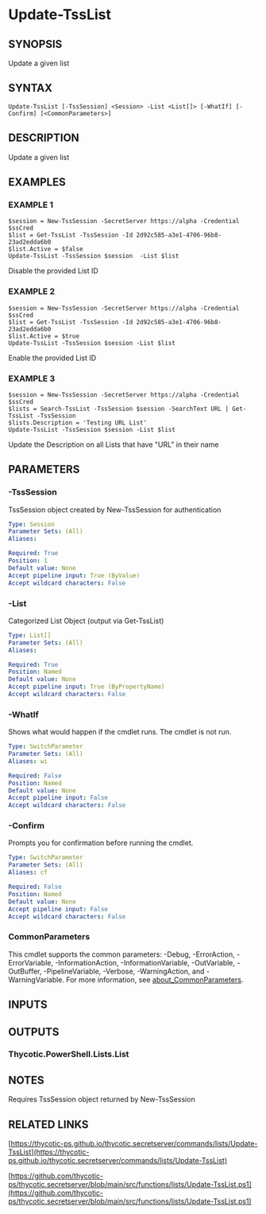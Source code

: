 # Update-TssList

## SYNOPSIS
Update a given list

## SYNTAX

```
Update-TssList [-TssSession] <Session> -List <List[]> [-WhatIf] [-Confirm] [<CommonParameters>]
```

## DESCRIPTION
Update a given list

## EXAMPLES

### EXAMPLE 1
```
$session = New-TssSession -SecretServer https://alpha -Credential $ssCred
$list = Get-TssList -TssSession -Id 2d92c585-a3e1-4706-96b8-23ad2edda6b0
$list.Active = $false
Update-TssList -TssSession $session  -List $list
```

Disable the provided List ID

### EXAMPLE 2
```
$session = New-TssSession -SecretServer https://alpha -Credential $ssCred
$list = Get-TssList -TssSession -Id 2d92c585-a3e1-4706-96b8-23ad2edda6b0
$list.Active = $true
Update-TssList -TssSession $session -List $list
```

Enable the provided List ID

### EXAMPLE 3
```
$session = New-TssSession -SecretServer https://alpha -Credential $ssCred
$lists = Search-TssList -TssSession $session -SearchText URL | Get-TssList -TssSession
$lists.Description = 'Testing URL List'
Update-TssList -TssSession $session -List $list
```

Update the Description on all Lists that have "URL" in their name

## PARAMETERS

### -TssSession
TssSession object created by New-TssSession for authentication

```yaml
Type: Session
Parameter Sets: (All)
Aliases:

Required: True
Position: 1
Default value: None
Accept pipeline input: True (ByValue)
Accept wildcard characters: False
```

### -List
Categorized List Object (output via Get-TssList)

```yaml
Type: List[]
Parameter Sets: (All)
Aliases:

Required: True
Position: Named
Default value: None
Accept pipeline input: True (ByPropertyName)
Accept wildcard characters: False
```

### -WhatIf
Shows what would happen if the cmdlet runs.
The cmdlet is not run.

```yaml
Type: SwitchParameter
Parameter Sets: (All)
Aliases: wi

Required: False
Position: Named
Default value: None
Accept pipeline input: False
Accept wildcard characters: False
```

### -Confirm
Prompts you for confirmation before running the cmdlet.

```yaml
Type: SwitchParameter
Parameter Sets: (All)
Aliases: cf

Required: False
Position: Named
Default value: None
Accept pipeline input: False
Accept wildcard characters: False
```

### CommonParameters
This cmdlet supports the common parameters: -Debug, -ErrorAction, -ErrorVariable, -InformationAction, -InformationVariable, -OutVariable, -OutBuffer, -PipelineVariable, -Verbose, -WarningAction, and -WarningVariable. For more information, see [about_CommonParameters](http://go.microsoft.com/fwlink/?LinkID=113216).

## INPUTS

## OUTPUTS

### Thycotic.PowerShell.Lists.List
## NOTES
Requires TssSession object returned by New-TssSession

## RELATED LINKS

[https://thycotic-ps.github.io/thycotic.secretserver/commands/lists/Update-TssList](https://thycotic-ps.github.io/thycotic.secretserver/commands/lists/Update-TssList)

[https://github.com/thycotic-ps/thycotic.secretserver/blob/main/src/functions/lists/Update-TssList.ps1](https://github.com/thycotic-ps/thycotic.secretserver/blob/main/src/functions/lists/Update-TssList.ps1)

